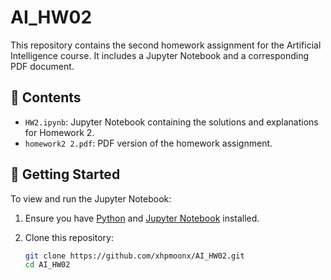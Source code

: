 # AI_HW02

This repository contains the second homework assignment for the Artificial Intelligence course. It includes a Jupyter Notebook and a corresponding PDF document.

## 📄 Contents

- `HW2.ipynb`: Jupyter Notebook containing the solutions and explanations for Homework 2.
- `homework2 2.pdf`: PDF version of the homework assignment.

## 🚀 Getting Started

To view and run the Jupyter Notebook:

1. Ensure you have [Python](https://www.python.org/downloads/) and [Jupyter Notebook](https://jupyter.org/install) installed.
2. Clone this repository:

   ```bash
   git clone https://github.com/xhpmoonx/AI_HW02.git
   cd AI_HW02
